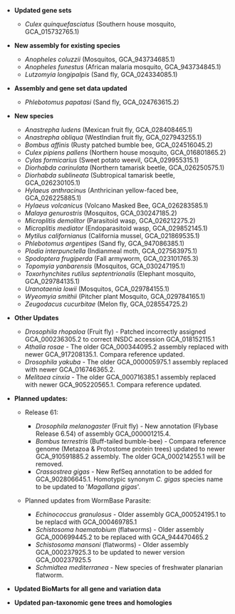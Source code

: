 - **Updated gene sets**
  - _Culex quinquefasciatus_ (Southern house mosquito, GCA\_015732765.1)

- **New assembly for existing species**
  - _Anopheles coluzzii_ (Mosquitos, GCA\_943734685.1)
  - _Anopheles funestus_ (African malaria mosquito, GCA\_943734845.1)
  - _Lutzomyia longipalpis_ (Sand fly, GCA\_024334085.1)

- **Assembly and gene set data updated**
  - _Phlebotomus papatasi_ (Sand fly, GCA\_024763615.2)

- **New species**
  - _Anastrepha ludens_ (Mexican fruit fly, GCA\_028408465.1)
  - _Anastrepha obliqua_ (WestIndian fruit fly, GCA\_027943255.1)
  - _Bombus affinis_ (Rusty patched bumble bee, GCA\_024516045.2)
  - _Culex pipiens pallens_ (Northern house mosquito, GCA\_016801865.2)
  - _Cylas formicarius_ (Sweet potato weevil, GCA\_029955315.1)
  - _Diorhabda carinulata_ (Northern tamarisk beetle, GCA\_026250575.1)
  - _Diorhabda sublineata_ (Subtropical tamarisk beetle, GCA\_026230105.1)
  - _Hylaeus anthracinus_ (Anthricinan yellow-faced bee, GCA\_026225885.1)
  - _Hylaeus volcanicus_ (Volcano Masked Bee, GCA\_026283585.1)
  - _Malaya genurostris_ (Mosquitos, GCA\_030247185.2)
  - _Microplitis demolitor_ (Parasitoid wasp, GCA\_026212275.2)
  - _Microplitis mediator_ (Endoparasitoid wasp, GCA\_029852145.1)
  - _Mytilus californianus_ (California mussel, GCA\_021869535.1)
  - _Phlebotomus argentipes_ (Sand fly, GCA\_947086385.1)
  - _Plodia interpunctella_ (Indianmeal moth, GCA\_027563975.1)
  - _Spodoptera frugiperda_ (Fall armyworm, GCA\_023101765.3)
  - _Topomyia yanbarensis_ (Mosquitos, GCA\_030247195.1)
  - _Toxorhynchites rutilus septentrionalis_ (Elephant mosquito, GCA\_029784135.1)
  - _Uranotaenia lowii_ (Mosquitos, GCA\_029784155.1)
  - _Wyeomyia smithii_ (Pitcher plant Mosquito, GCA\_029784165.1)
  - _Zeugodacus cucurbitae_ (Melon fly, GCA\_028554725.2)

- **Other Updates**
  - _Drosophila rhopaloa_ (Fruit fly) - Patched incorrectly assigned GCA\_000236305.2 to correct INSDC accession GCA\_018152115.1
  - _Athalia rosae_ - The older GCA\_000344095.2 assembly replaced with newer GCA\_917208135.1. Compara reference updated.
  - _Drosophila yakuba_ - The older GCA\_000005975.1 assembly replaced with newer GCA\_016746365.2.
  - _Melitaea cinxia_ - The older GCA\_000716385.1 assembly replaced with newer GCA\_905220565.1. Compara reference updated.

- **Planned updates:**
    - Release 61:
        - _Drosophila melanogaster_ (Fruit fly) - New annotation (Flybase Release 6.54) of assembly GCA\_000001215.4. 
        - _Bombus terrestris_ (Buff-tailed bumble-bee) - Compara reference genome (Metazoa & Protostome protein trees) updated to newer GCA\_910591885.2 assembly. The older GCA\_000214255.1 will be removed.
        - _Crassostrea gigas_ - New RefSeq annotation to be added for GCA\_902806645.1. Homotypic synonym *C. gigas* species name to be updated to '*Magallana gigas*'.

    - Planned updates from WormBase Parasite:
        - _Echinococcus granulosus_ - Older assembly GCA\_000524195.1 to be replacd with GCA\_000469785.1
        - _Schistosoma haematobium_ (flatworms) - Older assembly GCA\_000699445.2 to be replaced with GCA\_944470465.2
        - _Schistosoma mansoni_ (flatworms) - Older assembly GCA\_000237925.3 to be updated to newer version GCA\_000237925.5
        - _Schmidtea mediterranea_ - New species of freshwater planarian flatworm.

- **Updated BioMarts for all gene and variation data**
- **Updated pan-taxonomic gene trees and homologies**
